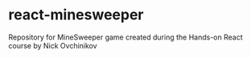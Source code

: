 # react-minesweeper
Repository for MineSweeper game created during the Hands-on React course by Nick Ovchinikov 
